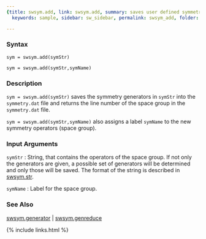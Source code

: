 ```yaml
---
{title: swsym.add, link: swsym.add, summary: saves user defined symmetry operators,
  keywords: sample, sidebar: sw_sidebar, permalink: swsym_add, folder: swsym, mathjax: true}

---
```

  
### Syntax
  
`sym = swsym.add(symStr)`
 
`sym = swsym.add(symStr,symName)`
  
### Description
  
`sym = swsym.add(symStr)` saves the symmetry generators in `symStr` into
the `symmetry.dat` file and returns the line number of the space group in
the `symmetry.dat` file.
   
`sym = swsym.add(symStr,symName)` also assigns a label `symName` to the
new symmetry operators (space group).
 
### Input Arguments
  
`symStr`
: String, that contains the operators of the space group. If
  not only the generators are given, a possible set of
  generators will be determined and only those will be saved. The format
  of the string is described in [swsym.str](swsym_str).
  
`symName`
: Label for the space group.
  
### See Also
  
[swsym.generator](swsym_generator) \| [swsym.genreduce](swsym_genreduce)
 

{% include links.html %}
